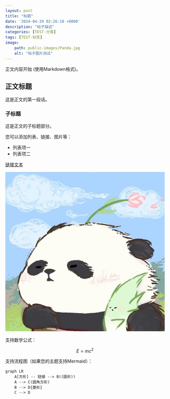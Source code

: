 ```yaml
---
layout: post
title: "标题"
date: '2024-04-29 02:26:10 +0800'
description: "帖子描述"
categories: [TEST-分类]
tags: [TEST-标签]
image:
    path: public-images/Panda.jpg
    alt: "帖子图片测试"
---
```


正文内容开始 (使用Markdown格式)。

## 正文标题

这是正文的第一段话。

### 子标题

这是正文的子标题部分。

您可以添加列表、链接、图片等：

- 列表项一
- 列表项二

[链接文本](http://example.com)

![帖子图片测试](https://raw.githubusercontent.com/MuzhiCoder/MuZhiCoderImages/main/public-images/Panda.jpg)

支持数学公式：

$$
E = mc^2
$$

支持流程图（如果您的主题支持Mermaid）：

```mermaid
graph LR
    A[方形] -- 链接 --> B((圆形))
    A --> C(圆角方形)
    B --> D{菱形}
    C --> D